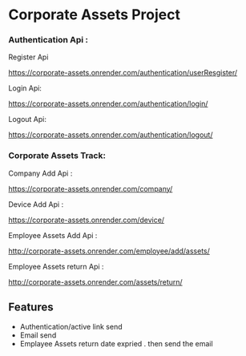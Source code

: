 
# Corporate Assets Project 

### Authentication Api : 

Register Api

https://corporate-assets.onrender.com/authentication/userResgister/

Login Api:

https://corporate-assets.onrender.com/authentication/login/

Logout Api:

https://corporate-assets.onrender.com/authentication/logout/


### Corporate Assets Track:

Company Add Api : 

https://corporate-assets.onrender.com/company/


Device Add Api : 

https://corporate-assets.onrender.com/device/

Employee Assets Add Api : 

http://corporate-assets.onrender.com/employee/add/assets/

Employee Assets return Api : 

http://corporate-assets.onrender.com/assets/return/










## Features

- Authentication/active link send 
- Email send 
- Emplayee Assets return date expried . then send the email 



